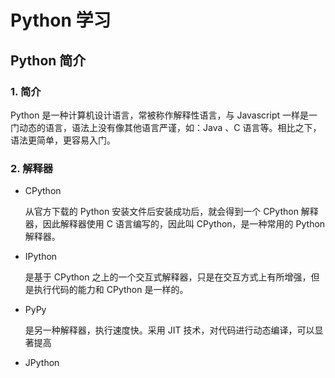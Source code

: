 # Python 学习

## Python 简介

### 1. 简介

Python 是一种计算机设计语言，常被称作解释性语言，与 Javascript 一样是一门动态的语言，语法上没有像其他语言严谨，如：Java 、C 语言等。相比之下，语法更简单，更容易入门。

### 2. 解释器

+ CPython

  从官方下载的 Python 安装文件后安装成功后，就会得到一个 CPython 解释器，因此解释器使用 C 语言编写的，因此叫 CPython，是一种常用的 Python 解释器。

+ IPython

  是基于 CPython 之上的一个交互式解释器，只是在交互方式上有所增强，但是执行代码的能力和 CPython 是一样的。

+ PyPy

  是另一种解释器，执行速度快。采用 JIT 技术，对代码进行动态编译，可以显著提高

+ JPython

  